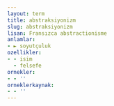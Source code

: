 ```yaml
---
layout: term
title: abstraksiyonizm
slug: abstraksiyonizm
lisan: Fransızca abstractionisme
anlamlar:
- ► soyutçuluk
ozellikler:
- - isim
  - felsefe
ornekler:
- - ''
orneklerkaynak:
- - ''
---
```

